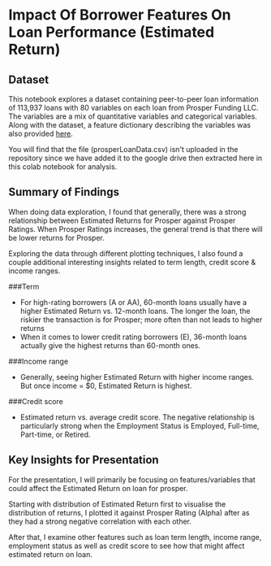 # Impact Of Borrower Features On Loan Performance (Estimated Return)

## Dataset
This notebook explores a dataset containing peer-to-peer loan information of 113,937 loans with 80 variables on each loan from Prosper Funding LLC. The variables are a mix of quantitative variables and categorical variables. Along with the dataset, a feature dictionary describing the variables was also provided [here](https://docs.google.com/spreadsheets/d/1gDyi_L4UvIrLTEC6Wri5nbaMmkGmLQBk-Yx3z0XDEtI/edit#gid=0).

You will find that the file (prosperLoanData.csv) isn't uploaded in the repository since we have added it to the google drive then extracted here in this colab notebook for analysis.


## Summary of Findings

When doing data exploration, I found that generally, there was a strong relationship between Estimated Returns for Prosper against Prosper Ratings. When Prosper Ratings increases, the general trend is that there will be lower returns for Prosper.

Exploring the data through different plotting techniques, I also found a couple additional interesting insights related to term length, credit score & income ranges.

###Term
*   For high-rating borrowers (A or AA), 60-month loans usually have a higher Estimated Return vs. 12-month loans. The longer the loan, the riskier the transaction is for Prosper; more often than not leads to higher returns
*   When it comes to lower credit rating borrowers (E), 36-month loans actually give the highest returns than 60-month ones. 

###Income range
*   Generally, seeing higher Estimated Return with higher income ranges. But once income = $0, Estimated Return is highest.

###Credit score
*   Estimated return vs. average credit score. The negative relationship is particularly strong when the Employment Status is Employed, Full-time, Part-time, or Retired.


## Key Insights for Presentation
For the presentation, I will primarily be focusing on features/variables that could affect the Estimated Return on loan for prosper.

Starting with distribution of Estimated Return first to visualise the distribution of returns, I plotted it against Prosper Rating (Alpha) after as they had a strong negative correlation with each other.

After that, I examine other features such as loan term length, income range, employment status as well as credit score to see how that might affect estimated return on loan.